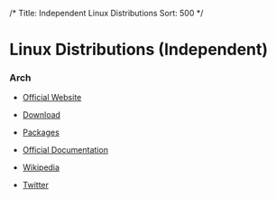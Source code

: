 /*
Title: Independent Linux Distributions
Sort: 500
*/

# Linux Distributions (Independent)

### Arch

* [Official Website](https://www.archlinux.org/)

* [Download](https://www.archlinux.org/download/)

* [Packages](https://www.archlinux.org/packages/)

* [Official Documentation](https://wiki.archlinux.org/index.php/Table_of_contents)

* [Wikipedia](https://en.wikipedia.org/wiki/Arch_Linux)

* [Twitter](https://twitter.com/archlinux)
